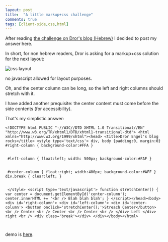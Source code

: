 ```yaml
---
layout: post
title:  "A little markup+css challenge"
comments: true
tags: [client-side,css,html]
---
```



After reading [the challenge on Dror's blog (Hebrew)](http://blogs.microsoft.co.il/blogs/drorengel/archive/2007/12/06/css-div.aspx) I decided to post my answer here.

In short, for non hebrew readers, Dror is asking for a markup+css solution for the next layout:

![css layout](http://kenegozi.com/Blog/uploaded/WindowsLiveWriter/Alittlemarkupcsschallenge_A30E/e02b26e1-f40f-40fc-9d27-e1ca0083549a.png)

no javascript allowed for layout purposes.



Oh, and the center column can be long, so the left and right columns should stretch with it.



I have added another prequisite: the center content must come before the side contents (for accessibility).



That's my simplistic answer:

```
<!DOCTYPE html PUBLIC "-//W3C//DTD XHTML 1.0 Transitional//EN" "http://www.w3.org/TR/xhtml1/DTD/xhtml1-transitional-dtd"> <html xmlns="http://www.w3.org/1999/xhtml"><head> <title>Dror Engel's blog rocks</title> <style type='text/css'> div, body {padding:0, margin:0} #right-column { background-color:#FFA } 


 #left-column { float:left; width: 500px; background-color:#FAF } 


 #center-column { float:right; width:400px; background-color:#AFF } div.break { clear:left; } 


 </style> <script type='text/javascript'> function stretchCenter() { var center = document.getElementById('center-column'); center.innerHTML += '<br /> Blah blah blah'; } </script></head><body> <div id='right-column'> <div id='left-column'> <div id='center-column'> <button onclick='stretchCenter();'>Streach Center</button> <br /> Center <br /> Center <br /> Center <br /> </div> Left </div> right <br /> <div class='break'></div> </div></body></html>



```



demo is [here](http://kenegozi.com/blog/content/static/dror-css-challenge.html).

